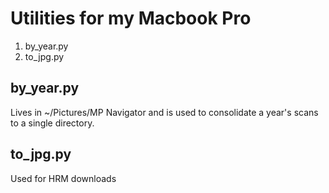 # Utilities for my Macbook Pro

1. by\_year.py
1. to\_jpg.py

## by\_year.py

Lives in ~/Pictures/MP Navigator and is used to consolidate a year's scans to a single directory.

## to\_jpg.py

Used for HRM downloads 

